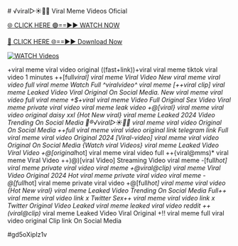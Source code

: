 #️ √viral▷☀️👄💥 Viral Meme Videos Oficial


[🌐 CLICK HERE 🟢==►► WATCH NOW](https://gitload.pages.dev/)

[🔴 CLICK HERE 🌐==►► Download Now](https://gitload.pages.dev/)

[![WATCH Videos](https://i.imgur.com/dJHk4Zq.gif)](https://gitload.pages.dev/)




























+viral meme viral video original ((fast+link))+viral viral meme tiktok viral video 1 minutes ++[full*viral] viral meme Viral Video New viral meme viral video full viral meme Watch Full ^viralvideo^ viral meme
[++viral clip] viral meme Leaked Video Viral Original On Social Media. New viral meme viral video full viral meme
+$+viral viral meme Video Full Original Sex Video
Viral meme private viral video viral meme leak video +@[viral} viral meme viral video original daisy xxl {Hot New viral} viral meme Leaked 2024 Video Trending On Social Media
👙®️√viral▷☀️👄💥 viral meme viral video Original On Social Media
++*full viral meme viral video original link telegram link Full viral meme viral video Original 2024 [Viral-video] viral meme viral video Original On Social Media {Watch viral Videos*} viral meme Leaked Video Viral Video +@[original*hot] viral meme viral video full
++{viral@mms)* viral meme Viral Video
++)@)[viral Video] Streaming Video viral meme
-[full*hot] viral meme private viral video viral meme
+@viral@clip) viral meme Viral Video Original 2024 Hot viral meme private viral video viral meme -@[full*hot] viral meme private viral video +@[full*hot] viral meme viral video {Hot New viral} viral meme Leaked Video Trending On Social Media Full++ viral meme viral video link x Twitter Sex++ viral meme viral video link x Twitter Original Video Leaked viral meme leaked viral video reddit ++(viral@clip)* viral meme Leaked Video Viral Original
+!! viral meme full viral video original Clip link On Social Media


#gd5oXipIz1v
